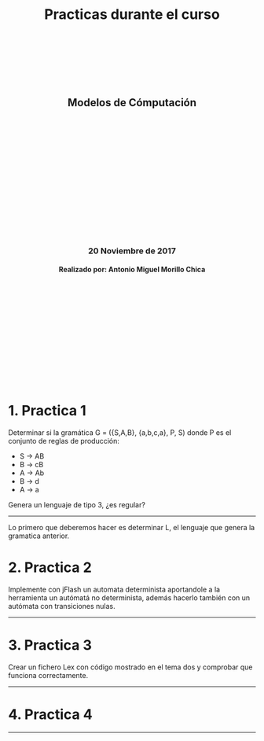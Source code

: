 </html>
<center>
<h1>Practicas durante el curso</h1>
<br></br><br></br><br></br>
<h2>Modelos de Cómputación</h2>
<br></br><br></br><br></br><br></br><br></br><br></br><br></br>
<h3>20 Noviembre de 2017</h3>
<h4>Realizado por: Antonio Miguel Morillo Chica</h4>
</center>
<br></br><br></br><br></br><br></br><br></br><br></br>
</html>


# 1. Practica 1
Determinar si la gramática G = ({S,A,B}, {a,b,c,a}, P, S) donde P es el conjunto de reglas de producción:

  - S -> AB
  - B -> cB
  - A -> Ab
  - B -> d
  - A -> a

Genera un lenguaje de tipo 3, ¿es regular?

* * * * *

Lo primero que deberemos hacer es determinar L, el lenguaje que genera la gramatica anterior.

# 2. Practica 2
Implemente con jFlash un automata determinista aportandole a la herramienta un autómatá no determinista, además hacerlo también con un autómata con transiciones nulas.

 * * * * *


# 3. Practica 3
Crear un fichero Lex con código mostrado en el tema dos y comprobar que funciona correctamente.

* * * * *


# 4. Practica 4


* * * * *
